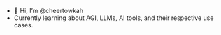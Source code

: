 - 👋 Hi, I’m @cheertowkah
- Currently learning about AGI, LLMs, AI tools, and their respective use cases.

<!---
cheertowkah/cheertowkah is a ✨ special ✨ repository because its `README.md` (this file) appears on your GitHub profile.
You can click the Preview link to take a look at your changes.
--->
